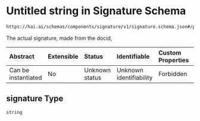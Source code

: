 # Untitled string in Signature Schema

```txt
https://hai.ai/schemas/components/signature/v1/signature.schema.json#/properties/signature
```

The actual signature, made from the docid,

| Abstract            | Extensible | Status         | Identifiable            | Custom Properties | Additional Properties | Access Restrictions | Defined In                                                                                                |
| :------------------ | :--------- | :------------- | :---------------------- | :---------------- | :-------------------- | :------------------ | :-------------------------------------------------------------------------------------------------------- |
| Can be instantiated | No         | Unknown status | Unknown identifiability | Forbidden         | Allowed               | none                | [signature.schema.json\*](../../out/components/signature/v1/signature.schema.json "open original schema") |

## signature Type

`string`
